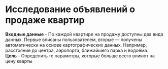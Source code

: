 # Исследование объявлений о продаже квартир

**Входные данные** - По каждой квартире на продажу доступны два вида данных. Первые вписаны пользователем, вторые — получены автоматически на основе картографических данных. Например, расстояние до центра, аэропорта, ближайшего парка и водоёма.<br>
**Цель** - Определить те параметры, которые больше всего влияют на цену кварты
